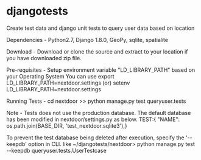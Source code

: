 # djangotests
Create test data and django unit tests to query user data based on location

Dependencies - Python2.7, Django 1.8.0, GeoPy, sqlite, spatialite

Download - Download or clone the source and extract to your location if you have downloaded zip file.

Pre-requisites - Setup environment variable "LD_LIBRARY_PATH" based on your Operating System
You can use export LD_LIBRARY_PATH=nextdoor.settings
(or)
setenv LD_LIBRARY_PATH=nextdoor.settings

Running Tests - 
     cd nextdoor
    >> python manage.py test queryuser.tests

Note - Tests does not use the production database. 
The default database has been modified in nextdoor/settings.py as below.
TEST:{ "NAME": os.path.join(BASE_DIR, 'test_nextdoor.sqlite3'),}

To prevent the test database being deleted after execution, specify  the '--keepdb' option in CLI. like
~/djangotests/nextdoor> python manage.py test --keepdb queryuser.tests.UserTestcase
